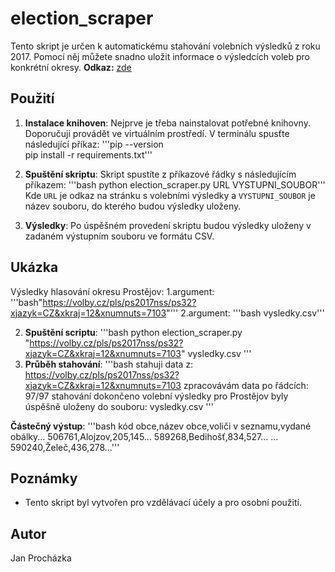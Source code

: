 # election_scraper

Tento skript je určen k automatickému stahování volebních výsledků z roku 2017. Pomocí něj můžete snadno uložit informace o výsledcích voleb pro konkrétní okresy.
**Odkaz:** [zde](https://volby.cz/pls/ps2017nss/ps3?xjazyk=CZ)

## Použití
1. **Instalace knihoven**: Nejprve je třeba nainstalovat potřebné knihovny. Doporučuji provádět ve virtuálním prostředí. V terminálu spusťte následující příkaz:
  '''pip --version                      
   pip install -r requirements.txt'''

2. **Spuštění skriptu**: Skript spustíte z příkazové řádky s následujícím příkazem:
'''bash
python election_scraper.py URL VYSTUPNI_SOUBOR'''
Kde `URL` je odkaz na stránku s volebními výsledky a `VYSTUPNI_SOUBOR` je název souboru, do kterého budou výsledky uloženy.

3. **Výsledky**: Po úspěšném provedení skriptu budou výsledky uloženy v zadaném výstupním souboru ve formátu CSV.

## Ukázka
Výsledky hlasování okresu Prostějov:
  1.argument: '''bash"https://volby.cz/pls/ps2017nss/ps32?xjazyk=CZ&xkraj=12&xnumnuts=7103"'''
  2.argument: '''bash vysledky.csv'''

2. **Spuštění scriptu**:
'''bash
python election_scraper.py "https://volby.cz/pls/ps2017nss/ps32?xjazyk=CZ&xkraj=12&xnumnuts=7103" vysledky.csv
'''
3. **Průběh stahování**:
'''bash stahuji data z: https://volby.cz/pls/ps2017nss/ps32?xjazyk=CZ&xkraj=12&xnumnuts=7103
zpracovávám data po řádcích: 97/97
stahování dokončeno
volební výsledky pro Prostějov byly úspěšně uloženy do souboru: vysledky.csv '''

**Částečný výstup**:
'''bash kód obce,název obce,voliči v seznamu,vydané obálky...
506761,Alojzov,205,145...
589268,Bedihošť,834,527...
...
590240,Želeč,436,278...'''

## Poznámky
- Tento skript byl vytvořen pro vzdělávací účely a pro osobní použití.

## Autor
Jan Procházka




